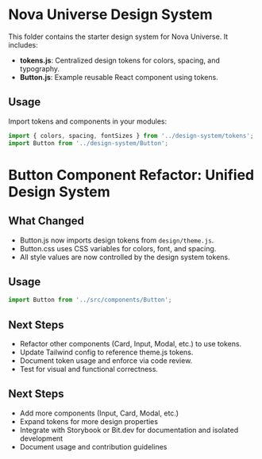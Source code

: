 # Nova Universe Design System

This folder contains the starter design system for Nova Universe. It includes:

- **tokens.js**: Centralized design tokens for colors, spacing, and typography.
- **Button.js**: Example reusable React component using tokens.

## Usage

Import tokens and components in your modules:
```js
import { colors, spacing, fontSizes } from '../design-system/tokens';
import Button from '../design-system/Button';
```

# Button Component Refactor: Unified Design System

## What Changed
- Button.js now imports design tokens from `design/theme.js`.
- Button.css uses CSS variables for colors, font, and spacing.
- All style values are now controlled by the design system tokens.

## Usage
```js
import Button from '../src/components/Button';
```

## Next Steps
- Refactor other components (Card, Input, Modal, etc.) to use tokens.
- Update Tailwind config to reference theme.js tokens.
- Document token usage and enforce via code review.
- Test for visual and functional correctness.

## Next Steps
- Add more components (Input, Card, Modal, etc.)
- Expand tokens for more design properties
- Integrate with Storybook or Bit.dev for documentation and isolated development
- Document usage and contribution guidelines
